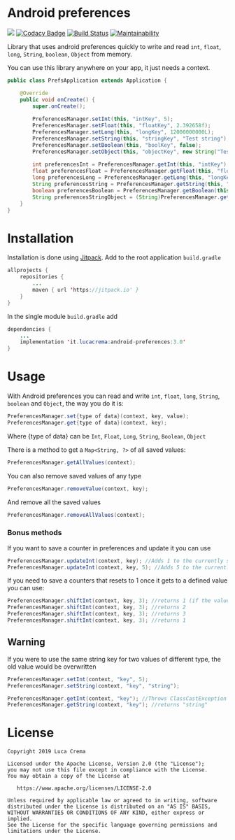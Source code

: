 # Android preferences
[![](https://jitpack.io/v/CremaLuca/android-preferences.svg)](https://jitpack.io/#CremaLuca/android-preferences)
[![Codacy Badge](https://api.codacy.com/project/badge/Grade/5ffe7ceded4c440baf76cd9cfb3199df)](https://www.codacy.com/manual/CremaLuca/android-preferences?utm_source=github.com&amp;utm_medium=referral&amp;utm_content=CremaLuca/android-preferences&amp;utm_campaign=Badge_Grade)
[![Build Status](https://travis-ci.org/CremaLuca/android-preferences.svg?branch=master)](https://travis-ci.org/CremaLuca/android-preferences)
[![Maintainability](https://api.codeclimate.com/v1/badges/7573e56874c27755d8c5/maintainability)](https://codeclimate.com/github/CremaLuca/android-preferences/maintainability)

Library that uses android preferences quickly to write and read `int`, `float`, `long`, `String`, `boolean`, `Object` from memory.

You can use this library anywhere on your app, it just needs a context.
```Java
public class PrefsApplication extends Application {

    @Override
    public void onCreate() {
        super.onCreate();
        
        PreferencesManager.setInt(this, "intKey", 5);
        PreferencesManager.setFloat(this, "floatKey", 2.392658f);
        PreferencesManager.setLong(this, "longKey", 12000000000L);
        PreferencesManager.setString(this, "stringKey", "Test string");
        PreferencesManager.setBoolean(this, "boolKey", false);
        PreferencesManager.setObject(this, "objectKey", new String("Test object"));
        
        int preferencesInt = PreferencesManager.getInt(this, "intKey");
        float preferencesFloat = PreferencesManager.getFloat(this, "floatKey");
        long preferencesLong = PreferencesManager.getLong(this, "longKey");
        String preferencesString = PreferencesManager.getString(this, "stringKey");
        boolean preferencesBoolean = PreferencesManager.getBoolean(this, "boolKey");
        String preferencesStringObject = (String)PreferencesManager.getObject(this, "objectKey");
    }
}
```

# Installation
Installation is done using [Jitpack](https://jitpack.io). Add to the root application `build.gradle`
```Java
allprojects {
    repositories {
        ...
        maven { url 'https://jitpack.io' }
    }
}
```
In the single module `build.gradle` add
```Java
dependencies {
    ...
    implementation 'it.lucacrema:android-preferences:3.0'
}
```

# Usage
With Android preferences you can read and write `int`, `float`, `long`, `String`, `boolean` and `Object`, the way you do it is:
```Java
PreferencesManager.set{type of data}(context, key, value);
PreferencesManager.get{type of data}(context, key);
```
Where {type of data} can be `Int`, `Float`, `Long`, `String`, `Boolean`, `Object`

There is a method to get a `Map<String, ?>` of all saved values:
```Java
PreferencesManager.getAllValues(context);
```

You can also remove saved values of any type
```Java
PreferencesManager.removeValue(context, key);
```
And remove all the saved values
```Java
PreferencesManager.removeAllValues(context);
```

### Bonus methods
If you want to save a counter in preferences and update it you can use
```Java
PreferencesManager.updateInt(context, key); //Adds 1 to the currently saved value
PreferencesManager.updateInt(context, key, 5); //Adds 5 to the currently saved value
```
If you need to save a counters that resets to 1 once it gets to a defined value you can use:
```Java
PreferencesManager.shiftInt(context, key, 3); //returns 1 (if the value was empty)
PreferencesManager.shiftInt(context, key, 3); //returns 2
PreferencesManager.shiftInt(context, key, 3); //returns 3
PreferencesManager.shiftInt(context, key, 3); //returns 1
```

## Warning
If you were to use the same string key for two values of different type, the old value would be overwritten
```Java
PreferencesManager.setInt(context, "key", 5);
PreferencesManager.setString(context, "key", "string");

PreferencesManager.getInt(context, "key"); //Throws ClassCastException
PreferencesManager.getString(context, "key"); //returns "string"
```

# License

```
Copyright 2019 Luca Crema

Licensed under the Apache License, Version 2.0 (the "License");
you may not use this file except in compliance with the License.
You may obtain a copy of the License at

   https://www.apache.org/licenses/LICENSE-2.0

Unless required by applicable law or agreed to in writing, software
distributed under the License is distributed on an "AS IS" BASIS,
WITHOUT WARRANTIES OR CONDITIONS OF ANY KIND, either express or implied.
See the License for the specific language governing permissions and
limitations under the License.
```

